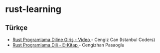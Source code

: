 # rust-learning

## Türkçe

* [Rust Programlama Diline Giriş - Video ](https://www.youtube.com/watch?v=x4KzewBQgRQ) - Cengiz Can (Istanbul Coders)
* [Rust Programlama Dili - E-Kitap ](https://www.gitbook.com/book/cngzhnp/rust-programlama-dili/) - Cengizhan Pasaoglu
